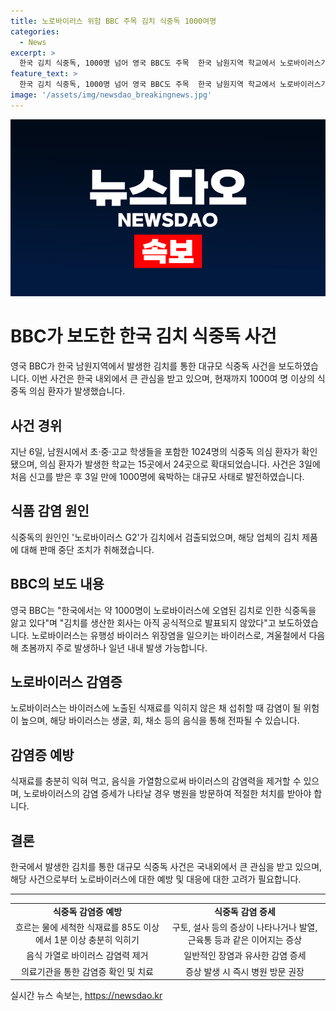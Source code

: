 ```yaml
---
title: 노로바이러스 위험 BBC 주목 김치 식중독 1000여명
categories:
  - News
excerpt: >
  한국 김치 식중독, 1000명 넘어 영국 BBC도 주목  한국 남원지역 학교에서 노로바이러스가 검출된 김치로 1000여명의 식중독 의심 환자 발생. 2일부터 15곳에서 24곳으로 확대된 의심 학교 수. 해당 김치 생산 업체의 모든 제품에 판매 중단 조치. BBC는 김치로 인한 식중독을 보도하며 주목. 노로바이러스는 겨울철부터 이듬해 초봄에 발생하며 익히지 않은 식재료 섭취 시 감염 가능. 노로바이러스 예방을 위해 식재료를 충분히 익혀 섭취해야 함. 감염 증세는 구토, 설사, 발열, 근육통 등이며 의료기관 방문이 필요.
feature_text: >
  한국 김치 식중독, 1000명 넘어 영국 BBC도 주목  한국 남원지역 학교에서 노로바이러스가 검출된 김치로 1000여명의 식중독 의심 환자 발생. 2일부터 15곳에서 24곳으로 확대된 의심 학교 수. 해당 김치 생산 업체의 모든 제품에 판매 중단 조치. BBC는 김치로 인한 식중독을 보도하며 주목. 노로바이러스는 겨울철부터 이듬해 초봄에 발생하며 익히지 않은 식재료 섭취 시 감염 가능. 노로바이러스 예방을 위해 식재료를 충분히 익혀 섭취해야 함. 감염 증세는 구토, 설사, 발열, 근육통 등이며 의료기관 방문이 필요.
image: '/assets/img/newsdao_breakingnews.jpg'
---
```


<p><img src="/assets/img/newsdao_breakingnews.jpg" alt="flaretime 속보" /></p>

<h1 data-ke-size="size23">BBC가 보도한 한국 김치 식중독 사건</h1>

<p data-ke-size="size16">영국 BBC가 한국 남원지역에서 발생한 김치를 통한 대규모 식중독 사건을 보도하였습니다. 이번 사건은 한국 내외에서 큰 관심을 받고 있으며, 현재까지 1000여 명 이상의 식중독 의심 환자가 발생했습니다.</p>

<h2 data-ke-size="size20">사건 경위</h2>

<p data-ke-size="size16">지난 6일, 남원시에서 초·중·고교 학생들을 포함한 1024명의 식중독 의심 환자가 확인됐으며, 의심 환자가 발생한 학교는 15곳에서 24곳으로 확대되었습니다. 사건은 3일에 처음 신고를 받은 후 3일 만에 1000명에 육박하는 대규모 사태로 발전하였습니다.</p>

<h2 data-ke-size="size20">식품 감염 원인</h2>

<p data-ke-size="size16">식중독의 원인인 '노로바이러스 G2'가 김치에서 검출되었으며, 해당 업체의 김치 제품에 대해 판매 중단 조치가 취해졌습니다.</p>

<h2 data-ke-size="size20">BBC의 보도 내용</h2>

<p data-ke-size="size16">영국 BBC는 "한국에서는 약 1000명이 노로바이러스에 오염된 김치로 인한 식중독을 앓고 있다"며 "김치를 생산한 회사는 아직 공식적으로 발표되지 않았다"고 보도하였습니다. 노로바이러스는 유행성 바이러스 위장염을 일으키는 바이러스로, 겨울철에서 다음 해 초봄까지 주로 발생하나 일년 내내 발생 가능합니다.</p>

<h2 data-ke-size="size20">노로바이러스 감염증</h2>

<p data-ke-size="size16">노로바이러스는 바이러스에 노출된 식재료를 익히지 않은 채 섭취할 때 감염이 될 위험이 높으며, 해당 바이러스는 생굴, 회, 채소 등의 음식을 통해 전파될 수 있습니다.</p>

<h2 data-ke-size="size20">감염증 예방</h2>

<p data-ke-size="size16">식재료를 충분히 익혀 먹고, 음식을 가열함으로써 바이러스의 감염력을 제거할 수 있으며, 노로바이러스의 감염 증세가 나타날 경우 병원을 방문하여 적절한 처치를 받아야 합니다.</p>

<h2 data-ke-size="size20">결론</h2>

<p data-ke-size="size16">한국에서 발생한 김치를 통한 대규모 식중독 사건은 국내외에서 큰 관심을 받고 있으며, 해당 사건으로부터 노로바이러스에 대한 예방 및 대응에 대한 고려가 필요합니다.</p>

<hr data-ke-size="size16">

<table>
<tbody>
<tr>
<td style="text-align: center; height: 17px;"><b>식중독 감염증 예방</b></td>
<td style="text-align: center; height: 17px;"><b>식중독 감염 증세</b></td>
</tr>
<tr>
<td style="text-align: center;">흐르는 물에 세척한 식재료를 85도 이상에서 1분 이상 충분히 익히기</td>
<td style="text-align: center;">구토, 설사 등의 증상이 나타나거나 발열, 근육통 등과 같은 이어지는 증상</td>
</tr>
<tr>
<td style="text-align: center;">음식 가열로 바이러스 감염력 제거</td>
<td style="text-align: center;">일반적인 장염과 유사한 감염 증세</td>
</tr>
<tr>
<td style="text-align: center;">의료기관을 통한 감염증 확인 및 치료</td>
<td style="text-align: center;">증상 발생 시 즉시 병원 방문 권장</td>
</tr>
</tbody>
</table>
실시간 뉴스 속보는, <a href="https://newsdao.kr" rel="dofollow">https://newsdao.kr</a>


